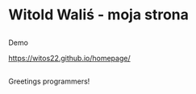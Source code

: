 # Witold Waliś - moja strona

## 
Demo

https://witos22.github.io/homepage/

##

Greetings programmers!
